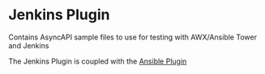 # Jenkins Plugin 
Contains AsyncAPI sample files to use for testing with AWX/Ansible Tower and Jenkins

The Jenkins Plugin is coupled with the [Ansible Plugin](https://github.com/SolaceLabs/solace-ansible-plugin)